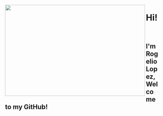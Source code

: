 <p>
  <img align="left" width="460" height="300" src="https://media.giphy.com/media/ASd0Ukj0y3qMM/giphy.gif">
  <h1>Hi!</h1><br/>
  <h2>I'm Rogelio Lopez, Welcome to my GitHub!</h2>
</p>
<!--
**rogelio-lopez/rogelio-lopez** is a ✨ _special_ ✨ repository because its `README.md` (this file) appears on your GitHub profile.

Here are some ideas to get you started:

- 🔭 I’m currently working on ...
- 🌱 I’m currently learning ...
- 👯 I’m looking to collaborate on ...
- 🤔 I’m looking for help with ...
- 💬 Ask me about ...
- 📫 How to reach me: ...
- 😄 Pronouns: ...
- ⚡ Fun fact: ...
-->

